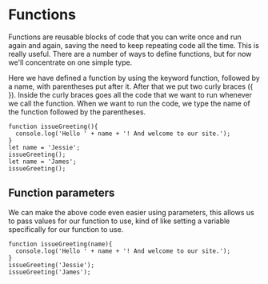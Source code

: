 # Functions
Functions are reusable blocks of code that you can write once and run again and again, saving the need to keep repeating code all the time. This is really useful. There are a number of ways to define functions, but for now we'll concentrate on one simple type. 

Here we have defined a function by using the keyword function, followed by a name, with parentheses put after it. After that we put two curly braces ({ }). Inside the curly braces goes all the code that we want to run whenever we call the function.
When we want to run the code, we type the name of the function followed by the parentheses.
```
function issueGreeting(){
  console.log('Hello ' + name + '! And welcome to our site.');
}
let name = 'Jessie';
issueGreeting();
let name = 'James';
issueGreeting();
```
## Function parameters
We can make the above code even easier using parameters, this allows us to pass values for our function to use, kind of like setting a variable specifically for our function to use.
```
function issueGreeting(name){
  console.log('Hello ' + name + '! And welcome to our site.');
}
issueGreeting('Jessie');
issueGreeting('James');
```
